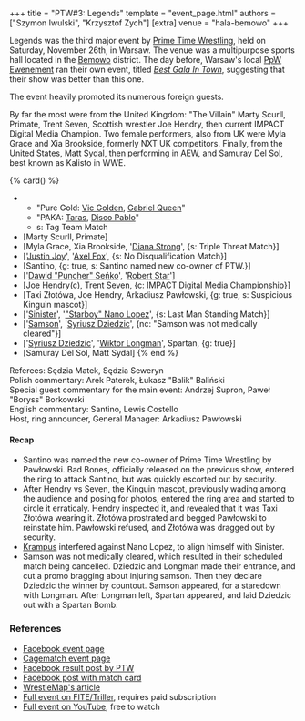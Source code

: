 +++
title = "PTW#3: Legends"
template = "event_page.html"
authors = ["Szymon Iwulski", "Krzysztof Zych"]
[extra]
venue = "hala-bemowo"
+++

Legends was the third major event by [Prime Time Wrestling](@/o/ptw.md), held on Saturday, November 26th, in Warsaw. The venue was a multipurpose sports hall located in the [Bemowo](@/v/hala-bemowo.md) district. The day before, Warsaw's local [PpW Ewenement](@/o/ppw.md) ran their own event, titled [_Best Gala In Town_](@/e/2022-11-25-ppw-najlepsza-gala-w-miescie.md), suggesting that their show was better than this one.

The event heavily promoted its numerous foreign guests.

By far the most were from the United Kingdom: "The Villain" Marty Scurll, Primate, Trent Seven, Scottish wrestler Joe Hendry, then current IMPACT Digital Media Champion. Two female performers, also from UK were Myla Grace and Xia Brookside, formerly NXT UK competitors. Finally, from the United States, Matt Sydal, then performing in AEW, and Samuray Del Sol, best known as Kalisto in WWE.

{% card() %}
- - "Pure Gold: [Vic Golden](@/w/vic-golden.md), [Gabriel Queen](@/w/gabriel-queen.md)"
  - "PAKA: [Taras](@/w/taras.md), [Disco Pablo](@/w/disco-pablo.md)"
  - s: Tag Team Match
- [Marty Scurll, Primate]
- [Myla Grace, Xia Brookside, '[Diana Strong](@/w/diana-strong.md)', {s: Triple Threat
      Match}]
- ['[Justin Joy](@/w/justin-joy.md)', '[Axel Fox](@/w/axel-fox.md)', {s: No Disqualification
      Match}]
- [Santino, {g: true, s: Santino named new co-owner of PTW.}]
- ['[Dawid "Puncher" Seńko](@/w/puncher.md)', '[Robert Star](@/w/robert-star.md)']
- [Joe Hendry(c), Trent Seven, {c: IMPACT Digital Media Championship}]
- [Taxi Złotówa, Joe Hendry, Arkadiusz Pawłowski, {g: true, s: Suspicious Kinguin mascot}]
- ['[Sinister](@/w/sinister.md)', '["Starboy" Nano Lopez](@/w/nano-lopez.md)', {s: Last Man Standing Match}]
- ['[Samson](@/w/samson.md)', '[Syriusz Dziedzic](@/w/dziedzic.md)', {nc: "Samson was not medically cleared"}]
- ['[Syriusz Dziedzic](@/w/dziedzic.md)', '[Wiktor Longman](@/w/wiktor-longman.md)',
  Spartan, {g: true}]
- [Samuray Del Sol, Matt Sydal]
{% end %}

Referees: Sędzia Matek, Sędzia Seweryn \
Polish commentary: Arek Paterek, Łukasz "Balik" Baliński \
Special guest commentary for the main event: Andrzej Supron, Paweł "Boryss" Borkowski \
English commentary: Santino, Lewis Costello \
Host, ring announcer, General Manager: Arkadiusz Pawłowski

#### Recap

* Santino was named the new co-owner of Prime Time Wrestling by Pawłowski. Bad Bones, officially released on the previous show, entered the ring to attack Santino, but was quickly escorted out by security.
* After Hendry vs Seven, the Kinguin mascot, previously wading among the audience and posing for photos, entered the ring area and started to circle it erraticaly. Hendry inspected it, and revealed that it was Taxi Złotówa wearing it. Złotówa prostrated and begged Pawłowski to reinstate him. Pawłowski refused, and Złotówa was dragged out by security.
* [Krampus](@/w/krampus.md) interfered against Nano Lopez, to align himself with Sinister.
* Samson was not medically cleared, which resulted in their scheduled match being cancelled. Dziedzic and Longman made their entrance, and cut a promo bragging about injuring samson. Then they declare Dziedzic the winner by countout. Samson appeared, for a staredown with Longman. After Longman left, Spartan appeared, and laid Dziedzic out with a Spartan Bomb.

### References

* [Facebook event page](https://www.facebook.com/events/642316950792598)
* [Cagematch event page](https://www.cagematch.net/?id=1&nr=354592)
* [Facebook result post by PTW](https://www.facebook.com/PrimeTimeWrestlingPL/posts/pfbid0PERt7WVmHntfpDneYCHknL765cN2Ny8nFVam6gcHFAfKpppNze9Xd6fkRfJ4qmpql)
* [Facebook post with match card](https://www.facebook.com/PrimeTimeWrestlingPL/posts/pfbid02u3Yzb8KGjS9vzS1Wt1c19dfL5CfyLYv1i2yXnG7QV4c56VAkfZpFBmNUiSfQkHR9l)
* [WrestleMap's article](https://www.wrestlemap.com/news/z73mfr7l8vchshfbsv4z45gwqteqlq)
* [Full event on FITE/Triller](https://www.trillertv.com/watch/kinguin-ptw-underground-12/2pceo/), requires paid subscription
* [Full event on YouTube](https://www.youtube.com/watch?v=wuatGAUUfPI&t=2682s), free to watch
